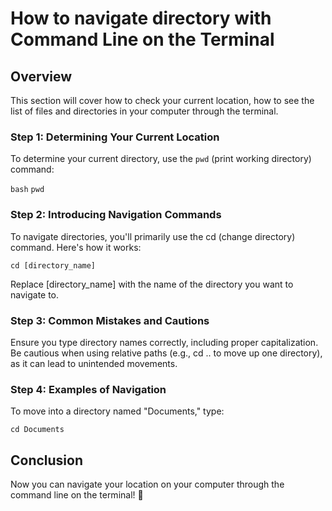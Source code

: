 # How to navigate directory with Command Line on the Terminal

## Overview

This section will cover how to check your current location, how to see the list of files and directories in your computer through the terminal.

### Step 1: Determining Your Current Location

To determine your current directory, use the `pwd` (print working directory) command:

`bash`
`pwd`

### Step 2: Introducing Navigation Commands

To navigate directories, you'll primarily use the cd (change directory) command. Here's how it works:

```
cd [directory_name]
```

Replace [directory_name] with the name of the directory you want to navigate to.

### Step 3: Common Mistakes and Cautions

Ensure you type directory names correctly, including proper capitalization.
Be cautious when using relative paths (e.g., cd .. to move up one directory), as it can lead to unintended movements.

### Step 4: Examples of Navigation

To move into a directory named "Documents," type:

```
cd Documents
```

## Conclusion

Now you can navigate your location on your computer through the command line on the terminal! :partying_face: